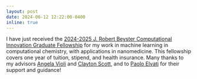 ```yaml
---
layout: post
date: 2024-06-12 12:22:00-0400
inline: true
---
```


I have just received the [2024-2025 J. Robert Beyster Computational Innovation Graduate Fellowship](https://www.engin.umich.edu/college/about/awards-and-honors/j-robert-beyster-fellowship/) for my work in machine learning in computational chemistry, with applications in nanomedicine.
This fellowship covers one year of tuition, stipend, and health insurance.
Many thanks to my advisors [Angela Violi](https://violilab.github.io/people/avioli/) and [Clayton Scott](https://web.eecs.umich.edu/~cscott/), and to [Paolo Elvati](https://violilab.github.io/people/elvati/) for their support and guidance!

